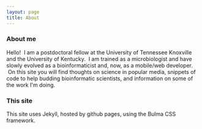 ```yaml
---
layout: page
title: About
---
```


### About me
Hello!  I am a postdoctoral fellow at the University of Tennessee Knoxville and the University of Kentucky.  I am trained as a microbiologist and have slowly evolved as a bioinformaticist and, now, as a mobile/web developer.  On this site you will find thoughts on science in popular media, snippets of code to help budding bioinformatic scientists, and information on some of the work I'm doing.


### This site 
 This site uses Jekyll, hosted by github pages, using the Bulma CSS framework.

